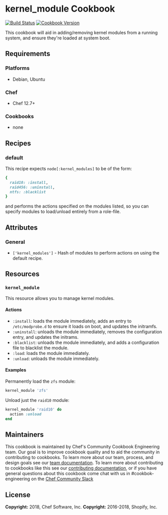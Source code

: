 # kernel_module Cookbook

[![Build Status](https://travis-ci.org/chef-cookbooks/kernel_module.svg?branch=master)](http://travis-ci.org/chef-cookbooks/kernel_module) [![Cookbook Version](https://img.shields.io/cookbook/v/kernel_module.svg)](https://supermarket.chef.io/cookbooks/kernel_module)

This cookbook will aid in adding/removing kernel modules from a running system, and ensure they're loaded at system boot.

## Requirements


### Platforms

- Debian, Ubuntu

### Chef

- Chef 12.7+

### Cookbooks

- none

## Recipes

### default

This recipe expects `node[:kernel_modules]` to be of the form:

```ruby
{
  raid10: :install,
  raid456: :uninstall,
  ntfs: :blacklist
}
```

and performs the actions specified on the modules listed, so you can specify modules to load/unload entirely from a role-file.

## Attributes

### General

- `['kernel_modules']` - Hash of modules to perform actions on using the default recipe.

## Resources

### `kernel_module`

This resource allows you to manage kernel modules.

#### Actions

- `:install`: loads the module immediately, adds an entry to `/etc/modprobe.d` to ensure it loads on boot, and updates the initramfs.
- `:uninstall`: unloads the module immediately, removes the configuration entry, and updates the initrams.
- `:blacklist`: unloads the module immediately, and adds a configuration file to blacklist the module.
- `:load`: loads the module immediately.
- `:unload`: unloads the module immediately.

#### Examples

Permanently load the `zfs` module:

```ruby
kernel_module 'zfs'
```

Unload just the `raid10` module:

```ruby
kernel_module 'raid10' do
  action :unload
end
```

## Maintainers

This cookbook is maintained by Chef's Community Cookbook Engineering team. Our goal is to improve cookbook quality and to aid the community in contributing to cookbooks. To learn more about our team, process, and design goals see our [team documentation](https://github.com/chef-cookbooks/community_cookbook_documentation/blob/master/COOKBOOK_TEAM.MD). To learn more about contributing to cookbooks like this see our [contributing documentation](https://github.com/chef-cookbooks/community_cookbook_documentation/blob/master/CONTRIBUTING.MD), or if you have general questions about this cookbook come chat with us in #cookbok-engineering on the [Chef Community Slack](http://community-slack.chef.io/)

## License

**Copyright:** 2018, Chef Software, Inc.
**Copyright:** 2016-2018, Shopify, Inc.